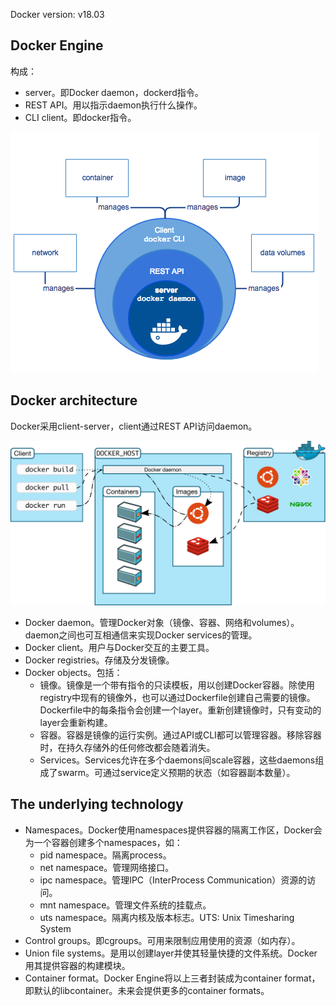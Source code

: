 Docker version: v18.03

## Docker Engine

构成：
* server。即Docker daemon，dockerd指令。
* REST API。用以指示daemon执行什么操作。
* CLI client。即docker指令。

![Docker Engine](images/engine-components-flow.png)

## Docker architecture

Docker采用client-server，client通过REST API访问daemon。

![Docker架构](images/architecture.svg)

* Docker daemon。管理Docker对象（镜像、容器、网络和volumes）。daemon之间也可互相通信来实现Docker services的管理。
* Docker client。用户与Docker交互的主要工具。
* Docker registries。存储及分发镜像。
* Docker objects。包括：
  * 镜像。镜像是一个带有指令的只读模板，用以创建Docker容器。除使用registry中现有的镜像外，也可以通过Dockerfile创建自己需要的镜像。Dockerfile中的每条指令会创建一个layer。重新创建镜像时，只有变动的layer会重新构建。
  * 容器。容器是镜像的运行实例。通过API或CLI都可以管理容器。移除容器时，在持久存储外的任何修改都会随着消失。
  * Services。Services允许在多个daemons间scale容器，这些daemons组成了swarm。可通过service定义预期的状态（如容器副本数量）。

## The underlying technology

* Namespaces。Docker使用namespaces提供容器的隔离工作区，Docker会为一个容器创建多个namespaces，如：
  * pid namespace。隔离process。
  * net namespace。管理网络接口。
  * ipc namespace。管理IPC（InterProcess Communication）资源的访问。
  * mnt namespace。管理文件系统的挂载点。
  * uts namespace。隔离内核及版本标志。UTS: Unix Timesharing System
* Control groups。即cgroups。可用来限制应用使用的资源（如内存）。
* Union file systems。是用以创建layer并使其轻量快捷的文件系统。Docker用其提供容器的构建模块。
* Container format。Docker Engine将以上三者封装成为container format，即默认的libcontainer。未来会提供更多的container formats。